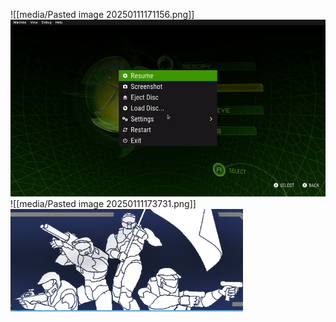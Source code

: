 ![[media/Pasted image 20250111171156.png]]![](https://github.com/Stehfyn/vault/blob/main/vault/media/Pasted%20image%2020250111171156.png)
![[media/Pasted image 20250111173731.png]]![](https://github.com/Stehfyn/vault/blob/main/vault/media/Pasted%20image%2020250111173731.png)
